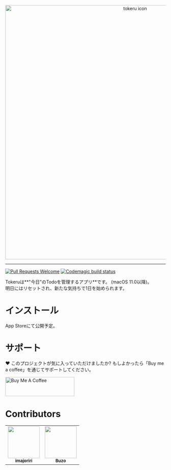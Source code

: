 <p align="center">
  <img src="https://github.com/tinp-lab/tokeru/assets/30540418/64db0860-14aa-4a6d-b834-ecfa9589c0d5" alt="tokeru icon" width="800" />
</p>

---
 
[![Pull Requests Welcome](https://img.shields.io/badge/PRs-welcome-brightgreen.svg?style=flat)](http://makeapullrequest.com)
[![Codemagic build status](https://api.codemagic.io/apps/65d834ac3786568a8b6ef02e/65d83d4548306436129e0db1/status_badge.svg)](https://codemagic.io/apps/65d834ac3786568a8b6ef02e/65d83d4548306436129e0db1/latest_build)


Tokeruは**"今日"のTodoを管理するアプリ**です。 (macOS 11.0以降)。  
明日にはリセットされ、新たな気持ちで1日を始められます。  





# インストール

App Storeにて公開予定。

# サポート

❤️ このプロジェクトが気に入っていただけましたか?
もしよかったら「Buy me a coffee」を通じてサポートしてください。

<a href="https://www.buymeacoffee.com/imasirooo" target="_blank"><img src="https://cdn.buymeacoffee.com/buttons/v2/default-yellow.png" alt="Buy Me A Coffee" style="height: 60px !important;width: 217px !important;" ></a>

# Contributors

<table>
  <tr>
    <td align="center"><a href="https://github.com/imajoriri"><img src="https://avatars.githubusercontent.com/u/30540418?v=4?s=100" width="100px;" alt=""/><br /><sub><b>imajoriri</b></sub></a><br /></td>
    <td align="center"><a href="https://github.com/kakudenbuzo"><img src="https://avatars.githubusercontent.com/u/53589952?v=4?s=100" width="100px;" alt=""/><br /><sub><b>Buzo</b></sub></a></td>
  </tr>
</table>




